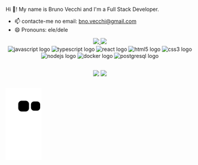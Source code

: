 Hi 👋! My name is Bruno Vecchi and I'm a Full Stack Developer.

- 📫 contacte-me no email: bno.vecchi@gmail.com
- 😄 Pronouns: ele/dele

<div align="center">
    <a href="https://github.com/BrVecchi">
        <img height="180em"
            src="https://github-readme-stats.vercel.app/api?username=BrVecchi&show_icons=true&theme=dracula&include_all_commits=true&count_private=true" />
    </a>
    <img height="170em"
        src="https://github-readme-stats.vercel.app/api/top-langs/?username=BrVecchi&layout=compact&langs_count=7&theme=dracula" />
</div>

<div align="center" style="display: inline_block">
    <img align="center" src="https://cdn.jsdelivr.net/gh/devicons/devicon/icons/javascript/javascript-original.svg"
        height="30" width="42" alt="javascript logo" />
    <img align="center" src="https://cdn.jsdelivr.net/gh/devicons/devicon/icons/typescript/typescript-plain.svg"
        height="30" width="42" alt="typescript logo" />
    <img align="center" src="https://cdn.jsdelivr.net/gh/devicons/devicon/icons/react/react-original.svg" height="30"
        width="42" alt="react logo" />
    <img align="center" src="https://cdn.jsdelivr.net/gh/devicons/devicon/icons/html5/html5-original.svg" height="30"
        width="42" alt="html5 logo" />
    <img align="center" src="https://cdn.jsdelivr.net/gh/devicons/devicon/icons/css3/css3-original.svg" height="30"
        width="42" alt="css3 logo" />
    <img align="center" src="https://cdn.jsdelivr.net/gh/devicons/devicon/icons/nodejs/nodejs-original.svg" height="30"
        width="42" alt="nodejs logo" />
    <img align="center" src="https://cdn.jsdelivr.net/gh/devicons/devicon/icons/docker/docker-original.svg" height="30"
        width="42" alt="docker logo" />
    <img align="center" src="https://cdn.jsdelivr.net/gh/devicons/devicon/icons/postgresql/postgresql-original.svg"
        height="30" width="42" alt="postgresql logo" />
</div>

##

<div align="center">
    <a href="mailto:bno.vecchi@gmail.com"><img
            src="https://img.shields.io/badge/-Gmail-%23333?style=for-the-badge&logo=gmail&logoColor=white"
            target="_blank"></a>
    <a href="https://www.linkedin.com/in/br-vecchi/" target="_blank"><img
            src="https://img.shields.io/badge/-LinkedIn-%230077B5?style=for-the-badge&logo=linkedin&logoColor=white"
            target="_blank"></a>
</div>

##

![Snake animation](https://github.com/BrVecchi/BrVecchi/blob/output/github-contribution-grid-snake.svg)
